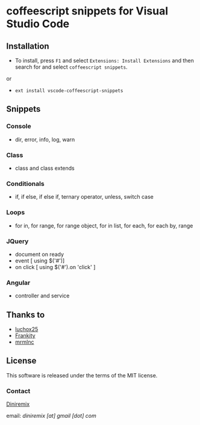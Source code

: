 # coffeescript snippets for Visual Studio Code

## Installation

- To install, press `F1` and select `Extensions: Install Extensions` and then search for and select `coffeescript snippets`.

or
 
- `ext install vscode-coffeescript-snippets`

## Snippets


### Console
- dir, error, info, log, warn

### Class
- class and class extends

### Conditionals
- if, if else, if else if, ternary operator, unless, switch case

### Loops
- for in, for range, for range object, for in list, for each, for each by, range

### JQuery
- document on ready
- event [ using $('#')]
- on click [ using $('#').on 'click' ]

### Angular
- controller and service

## Thanks to
- [luchox25](https://github.com/luchox25/)
- [Frankity](https://github.com/Frankity/)
- [mrmlnc](https://github.com/mrmlnc/)

## License

This software is released under the terms of the MIT license.

### Contact
[Diniremix](https://github.com/diniremix)

email: *diniremix [at] gmail [dot] com*

